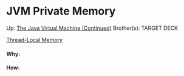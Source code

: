 # JVM Private Memory

Up: [The Java Virtual Machine (Continued)](the_java_virtual_machine_(continued))
Brother(s):
TARGET DECK

[Thread-Local Memory](thread-local_memory)



































#### Why:
#### How:









